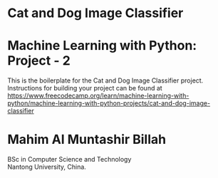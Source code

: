 # Cat and Dog Image Classifier
# Machine Learning with Python: Project - 2

This is the boilerplate for the Cat and Dog Image Classifier project. Instructions for building your project can be found at https://www.freecodecamp.org/learn/machine-learning-with-python/machine-learning-with-python-projects/cat-and-dog-image-classifier

# Mahim Al Muntashir Billah
BSc in Computer Science and Technology <br>
Nantong University, China.
